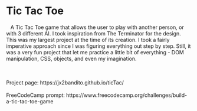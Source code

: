# Tic Tac Toe<br />


&nbsp;&nbsp;&nbsp;A Tic Tac Toe game that allows the user to play with another person, or with 3 different AI.
I took inspiration from The Terminator for the design. This was my largest project at the time of its creation. I took a fairly imperative approach since I was figuring everything out step by step. Still, it was a very fun project that let me practice a little bit of everything - DOM manipulation, CSS, objects, and even my imagination.

<br />
<br />Project page: https://jx2bandito.github.io/ticTac/
<br />
<br />FreeCodeCamp prompt: https://www.freecodecamp.org/challenges/build-a-tic-tac-toe-game
